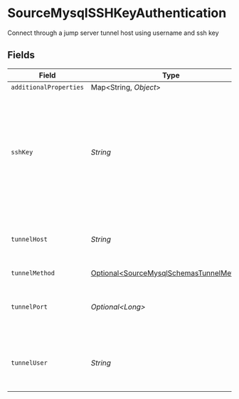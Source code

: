 # SourceMysqlSSHKeyAuthentication

Connect through a jump server tunnel host using username and ssh key


## Fields

| Field                                                                                                               | Type                                                                                                                | Required                                                                                                            | Description                                                                                                         |
| ------------------------------------------------------------------------------------------------------------------- | ------------------------------------------------------------------------------------------------------------------- | ------------------------------------------------------------------------------------------------------------------- | ------------------------------------------------------------------------------------------------------------------- |
| `additionalProperties`                                                                                              | Map\<String, *Object*>                                                                                              | :heavy_minus_sign:                                                                                                  | N/A                                                                                                                 |
| `sshKey`                                                                                                            | *String*                                                                                                            | :heavy_check_mark:                                                                                                  | OS-level user account ssh key credentials in RSA PEM format ( created with ssh-keygen -t rsa -m PEM -f myuser_rsa ) |
| `tunnelHost`                                                                                                        | *String*                                                                                                            | :heavy_check_mark:                                                                                                  | Hostname of the jump server host that allows inbound ssh tunnel.                                                    |
| `tunnelMethod`                                                                                                      | [Optional\<SourceMysqlSchemasTunnelMethod>](../../models/shared/SourceMysqlSchemasTunnelMethod.md)                  | :heavy_minus_sign:                                                                                                  | N/A                                                                                                                 |
| `tunnelPort`                                                                                                        | *Optional\<Long>*                                                                                                   | :heavy_minus_sign:                                                                                                  | Port on the proxy/jump server that accepts inbound ssh connections.                                                 |
| `tunnelUser`                                                                                                        | *String*                                                                                                            | :heavy_check_mark:                                                                                                  | OS-level username for logging into the jump server host                                                             |